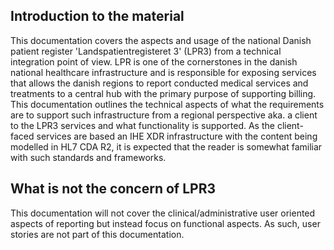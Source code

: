 ## Introduction to the material
This documentation covers the aspects and usage of the national Danish patient register 'Landspatientregisteret 3' (LPR3) from a technical integration point of view. LPR is one of the cornerstones in the danish national healthcare infrastructure and is responsible for exposing services that allows the danish regions to report conducted medical services and treatments to a central hub with the primary purpose of supporting billing. This documentation outlines the technical aspects of what the requirements are to support such infrastructure from a regional perspective aka. a client to the LPR3 services and what functionality is supported. As the client-faced services are based an IHE XDR infrastructure with the content being modelled in HL7 CDA R2, it is expected that the reader is somewhat familiar with such standards and frameworks.

## What is not the concern of LPR3
This documentation will not cover the clinical/administrative user oriented aspects of reporting but instead focus on functional aspects. As such, user stories are not part of this documentation.
